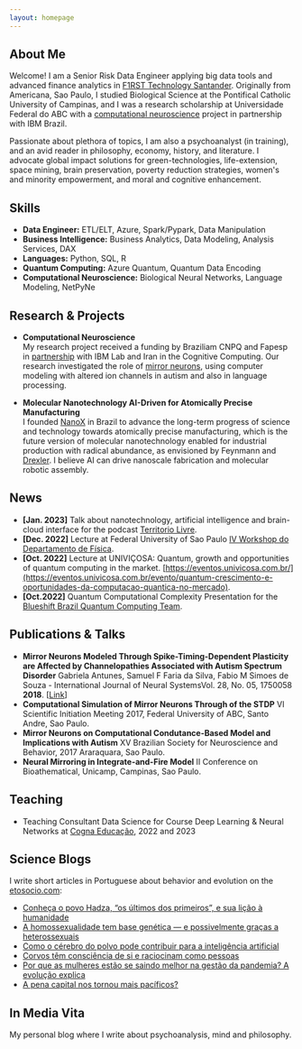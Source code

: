 ```yaml
---
layout: homepage
---
```


## About Me

Welcome! I am a Senior Risk Data Engineer applying big data tools and advanced finance analytics in [F1RST Technology Santander](https://www.santander.com.br/). Originally from Americana, Sao Paulo, I studied Biological Science at the Pontifical Catholic University of Campinas, and I was a research scholarship at Universidade Federal do ABC with a [computational neuroscience](https://bv.fapesp.br/pt/auxilios/96019/computando-linguagem-com-neuronios-espelho/) project in partnership with IBM Brazil.

Passionate about plethora of topics, I am also a psychoanalyst (in training), and an avid reader in philosophy, economy, history, and literature. I advocate global impact solutions for green-technologies, life-extension, space mining, brain preservation, poverty reduction strategies, women's and minority empowerment, and moral and cognitive enhancement.

## Skills

- **Data Engineer:** ETL/ELT, Azure, Spark/Pypark, Data Manipulation
- **Business Intelligence:** Business Analytics, Data Modeling, Analysis Services, DAX
- **Languages:** Python, SQL, R
- **Quantum Computing:** Azure Quantum, Quantum Data Encoding 
- **Computational Neuroscience:** Biological Neural Networks, Language Modeling, NetPyNe 

## Research & Projects

- **Computational Neuroscience** <br>
My research project received a funding by Braziliam CNPQ and Fapesp in [partnership](https://bv.fapesp.br/pt/4/pesquisa-em-parceria-para-inovacao-tecnologica-pite/) with IBM Lab and Iran in the Cognitive Computing. 
Our research investigated the role of [mirror neurons](https://bv.fapesp.br/pt/auxilios/96019/computando-linguagem-com-neuronios-espelho/), using computer modeling with altered ion channels in autism and also in language processing.

- **Molecular Nanotechnology AI-Driven for Atomically Precise Manufacturing** <br>
I founded [NanoX](https://github.com/samuelfernandos/Nano_AIDriven) in Brazil to advance the long-term progress of science and technology towards atomically precise manufacturing, which is the future version of molecular nanotechnology enabled for industrial production with radical abundance, as envisioned by Feynmann and [Drexler](https://www.amazon.com.br/Nanosystems-Molecular-Machinery-Manufacturing-Computation/dp/047157547X/ref=sr_1_6?qid=1658789654&refinements=p_27%3AK.+Eric+Drexler&s=books&sr=1-6&ufe=app_do%3Aamzn1.fos.25548f35-0de7-44b3-b28e-0f56f3f96147). I believe AI can drive nanoscale fabrication and molecular robotic assembly.

## News

- **[Jan. 2023]** Talk about nanotechnology, artificial intelligence and brain-cloud interface for the podcast [Territorio Livre]([https://pure.mpg.de/rest/items/item_3478882_1/component/file_3478883/content](https://www.spreaker.com/show/territorio-livre_1)).
- **[Dec. 2022]** Lecture at Federal University of Sao Paulo [IV Workshop do Departamento de Física](https://www.youtube.com/watch?v=cehU5hTxSZc&t=263s).
- **[Oct. 2022]** Lecture at UNIVIÇOSA: Quantum, growth and opportunities of quantum computing in the market. [https://eventos.univicosa.com.br/](https://eventos.univicosa.com.br/evento/quantum-crescimento-e-oportunidades-da-computacao-quantica-no-mercado).
- **[Oct.2022]** Quantum Computational Complexity Presentation for the [Blueshift Brazil Quantum Computing Team](https://blueshift.com.br/).

## Publications & Talks

- **Mirror Neurons Modeled Through Spike-Timing-Dependent Plasticity are Affected by Channelopathies Associated with Autism Spectrum Disorder**
  Gabriela Antunes, Samuel F Faria da Silva, Fabio M Simoes de Souza -
  International Journal of Neural SystemsVol. 28, No. 05, 1750058 **2018**. [[Link](https://pubmed.ncbi.nlm.nih.gov/29297264/)]
- **Computational Simulation of Mirror Neurons Through of the STDP** VI Scientific Initiation Meeting 2017, Federal University of ABC, Santo Andre, Sao Paulo.
- **Mirror Neurons on Computational Condutance-Based Model and Implications with Autism** XV Brazilian Society for Neuroscience and Behavior, 2017 Araraquara, Sao Paulo.
- **Neural Mirroring in Integrate-and-Fire Model** II Conference on Bioathematical, Unicamp, Campinas, Sao Paulo.

## Teaching

- Teaching Consultant Data Science for Course Deep Learning & Neural Networks at [Cogna Educação](https://www.kroton.com.br/), 2022 and 2023

## Science Blogs

I write short articles in Portuguese about behavior and evolution on the [etosocio.com](https://etosocio.com/):

- [Conheça o povo Hadza, “os últimos dos primeiros”, e sua lição à humanidade](https://etosocio.com/comportamento-humano/hadza/)
- [A homossexualidade tem base genética — e possivelmente graças a heterossexuais](https://etosocio.com/comportamento-humano/homossexualidade/)
- [Como o cérebro do polvo pode contribuir para a inteligência artificial](https://etosocio.com/comportamento-animal/polvo/)
- [Corvos têm consciência de si e raciocinam como pessoas](https://etosocio.com/comportamento-animal/corvos/)
- [Por que as mulheres estão se saindo melhor na gestão da pandemia? A evolução explica](https://etosocio.com/comportamento-humano/lideranca/)
- [A pena capital nos tornou mais pacíficos?](https://etosocio.com/comportamento-humano/pena-de-morte/)

## In Media Vita

My personal blog where I write about psychoanalysis, mind and philosophy.






